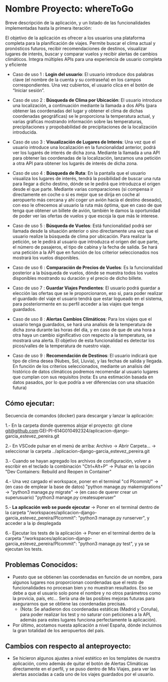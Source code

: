 
# Nombre Proyecto: whereToGo

 
Breve descripción de la aplicación, y un listado de las funcionalidades implementadas hasta la primera iteración:
  
El objetivo de la aplicación es ofrecer a los usuarios una plataforma completa para la planificación de viajes. Permite buscar el clima actual y pronósticos futuros, recibir recomendaciones de destinos, visualizar lugares de interés, buscar y comparar vuelos y recibir alertas de cambios climáticos. Integra múltiples APIs para una experiencia de usuario completa y eficiente
  
  * Caso de uso 1 :
    **Login del usuario**: El usuario introduce dos palabras clave (el nombre de la cuenta y su contraseña) en los campos correspondientes. Una vez cubiertos, el usuario clica en el botón de “Iniciar sesión”.
 
  * Caso de uso 2 :
    **Búsqueda de Clima por Ubicación**: El usuario introduce una localización, a continuación mediante la llamada a dos APIs (para obtener las coordenadas del lugar y obtener el clima de dichas coordenadas geográficas) se le proporciona la temperatura actual, y varias gráficas mostrando información sobre las temperaturas, precipitaciones y propobabilidad de precipitaciones de la localización introducida.
* Caso de uso 3 :
    **Visualización de Lugares de Interés**: Una vez que el usuario introduce una localización en la funcionalidad anterior, podrá ver los lugarés de interés de dicha zona. Mediante la llamada a una API para obtener las coordenadas de la localización, lanzamos una petición a otra API para obtener los lugarés de interés de dicha zona.
* Caso de uso 4 :
    **Búsqueda de Ruta**: En la pantalla que el usuario visualiza los lugares de interés, tendrá la posibilidad de buscar una ruta para llegar a dicho destino, dónde se le pedirá que introduzca el origen desde el que parte. Mediante varias comparaciones (si compensa ir directamente en coche o si es mejor que se dirija en coche al aeropuerto más cercana y ahí coger un avión hacía el destino deseado), con eso le ofrecemos al usuario la ruta más óptima, que en caso de que tenga que obtener un billete de avión, también le damos la oportunidad de poder ver las ofertas de vuelos y que escoja la que más le interese.
* Caso de uso 5 :
    **Búsqueda de Vuelos**: Está funcionalidad podrá ser llamada desde la situación anterior o sino directamente una vez que el usuario realize la búsqueda de clima por ubicación. Para realizar la petición, se le pedirá al usuario que introduzca el origen del que parte, el número de pasajeros, el tipo de cabina y la fecha de salida. Se hará una petición a la API que en función de los criterior seleccionados nos mostrará los vuelos disponibles.
* Caso de uso 6 :
    **Comparación de Precios de Vuelos**: Es la funcionalidad posterior a la búsqueda de vuelos, dónde se muestra todos los vuelos disponibles mostrando su duración y el precio de dicho billete. 
* Caso de uso 7 :
    **Guardar Viajes Pendientes**: El usuario podrá guardar a elección las ofertas que se le proporcionaron, eso si, para poder realizar el guardado del viaje el usuario tendrá que estar logueado en el sistema, para posteriormente en su perfil acceder a las viajes que tenga guardados. 
* Caso de uso 8 :
    **Alertas Cambios Climáticos**: Para los viajes que el usuario tenga guardados, se hará una analisis de la temperatura de dicha zona durante las horas del día, y en caso de que de una hora a otra haya un cambio significativo con respecto a la temperatura, se mostrará una alerta. El objetivo de esta funcionalidad es detectar los picos/valles de la temperatura de nuestro viaje. 
* Caso de uso 9 :
    **Recomendación de Destinos**: El usuario indicará que tipo de clima desea (Nubes, Sol, Lluvia), y las fechas de salida y llegada. En función de los criterios seleccionados, mediante un analisis del histórico de datos climáticos podremos recomendar al usuario lugares que cumplan con sus requisitos (nota: Es una estimación basada en datos pasados, por lo que podría a ver diferencias con una situación futura)
   
  
Cómo ejecutar:
--------------
 
Secuencia de comandos (docker) para descargar y lanzar la aplicación:
 
  1.- En la carpeta donde queremos alojar el proyecto: git clone git@github.com:GEI-PI-614G010492324/aplicacion-django-garcia_estevez_pereira.git
 
  2.- En VSCode pulsar en el menú de arriba: Archivo -> Abrir Carpeta... -> seleccionar la carpeta ../aplicacion-django-garcia_estevez_pereira.git
  
  3.- Cuando se hayan agregado los archivos de configuración, volver a escribir en el teclado la combinación "Ctrl+Alt+P" -> Pulsar en la opción "Dev Containers: Rebuild and Reopen in Container"

  4.- Una vez cargado el workspace, poner en el terminal "cd PIcommit/" -> (en caso de emplear la base de datos) "python manage.py makemigrations" -> "python3 manage.py migrate" -> (en caso de querer crear un superusuario) "python3 manage.py createsuperuser"
 
  5.- **La aplicación web se puede ejecutar** -> Poner en el terminal dentro de la carpeta "/workspaces/aplicacion-django-garcia_estevez_pereira/PIcommit": "python3 manage.py runserver", y acceder a la ip desplegada

  6.- Ejecutar los tests de la aplicación -> Poner en el terminal dentro de la carpeta "/workspaces/aplicacion-django-garcia_estevez_pereira/PIcommit": "python3 manage.py test", y ya se ejecutan los tests.


Problemas Conocidos:
--------------
* Puesto que se obtienen las coordenadas en función de un nombre, para algunos lugares nos proporcionan coordenadas que el resto de funcionalidades no procesan bien y no muestran resultados. Eso se debe a que el usuario solo pone el nombre y no otros parámetros como la provicia, país, etc... Sería una de las posibles mejoras futuras para asegurarnos que se obtiene las coordenadas precisas.
   * (Nota: Se añadieron dos coordenadas estáticas (Madrid y Coruña), para poder realizar los test y no saturar con peticiones a la API, además para estes lugares funciona perfectamente la aplicación).
* Por último, acotamos nuesta aplicación a nivel España, dónde incluimos la gran totalidad de los aeropuertos del país.


Cambios con respecto al anteproyecto:
--------------
* Se hicieron algunos ajustes a nivel estético en los templates de nuestra aplicación, como además de quitar el botón de Alertas Climáticas directamente en el perfil, y se puso dentro de Mis Viajes, para ver las alertas asociadas a cada uno de los viajes guardados por el usuario.
 
